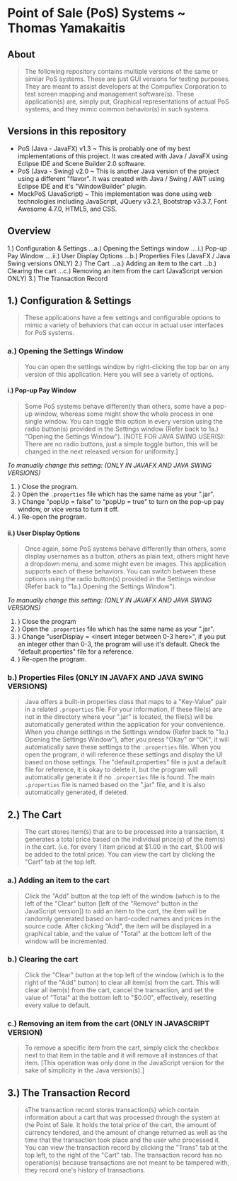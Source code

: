 Point of Sale (PoS) Systems ~ Thomas Yamakaitis
=====
About
-----
> The following repository contains multiple versions of the same or similar PoS systems. These are just GUI versions for testing purposes. They are meant to assist developers at the Compuflex Corporation to test screen mapping and management software(s). These application(s) are, simply put, Graphical representations of actual PoS systems, and they mimic common behavior(s) in such systems.

Versions in this repository
-----
 - PoS (Java - JavaFX) v1.3 ~ This is probably one of my best implementations of this project. It was created with Java / JavaFX using Eclipse IDE and Scene Builder 2.0 software.
 - PoS (Java - Swing) v2.0 ~ This is another Java version of the project using a different "flavor". It was created with Java / Swing / AWT using Eclipse IDE and it's "WindowBuilder" plugin.
 - MockPoS (JavaScript) ~ This implementation was done using web technologies including JavaScript, JQuery v3.2.1, Bootstrap v3.3.7, Font Awesome 4.7.0, HTML5, and CSS.

Overview
-----
1.) Configuration & Settings
...a.) Opening the Settings window
....i.) Pop-up Pay Window
....ii.) User Display Options
...b.) Properties Files (JavaFX / Java Swing versions ONLY)
2.) The Cart
...a.) Adding an item to the cart
...b.) Clearing the cart
...c.) Removing an item from the cart (JavaScript version ONLY)
3.) The Transaction Record

## 1.) Configuration & Settings
> These applications have a few settings and configurable options to mimic a variety of behaviors that can occur in actual user interfaces for PoS systems.

### a.) Opening the Settings Window
> You can open the settings window by right-clicking the top bar on any version of this application. Here you will see a variety of options.

#### i.) Pop-up Pay Window
> Some PoS systems behave differently than others, some have a pop-up window, whereas some might show the whole process in one single window. You can toggle this option in every version using the radio button(s) provided in the Settings window (Refer back to 1a.) "Opening the Settings Window"). [NOTE FOR JAVA SWING USER(S): There are no radio buttons, just a simple toggle button, this will be changed in the next released version for uniformity.]

*To manually change this setting: (ONLY IN JAVAFX AND JAVA SWING VERSIONS)*
 1. ) Close the program.
 2. ) Open the `.properties` file which has the same name as your ".jar".
 3. ) Change "popUp = false" to "popUp = true" to turn on the pop-up pay window, or vice versa to turn it off.
 4. ) Re-open the program.

#### ii.) User Display Options
> Once again, some PoS systems behave differently than others, some display usernames as a button, others as plain text, others might have a dropdown menu, and some might even be images. This application supports each of these behaviors. You can switch between these options using the radio button(s) provided in the Settings window (Refer back to "1a.) Opening the Settings Window").

*To manually change this setting: (ONLY IN JAVAFX AND JAVA SWING VERSIONS)*
  1. ) Close the program
  2. ) Open the `.properties` file which has the same name as your ".jar".
  3. ) Change "userDisplay = <insert integer between 0-3 here>", if you put an integer other than 0-3, the program will use it's default. Check the "default.properties" file for a reference.
  4. ) Re-open the program.

### b.) Properties Files (ONLY IN JAVAFX AND JAVA SWING VERSIONS)
> Java offers a built-in properties class that maps to a "Key-Value" pair in a related `.properties` file. For your information, if these file(s) are not in the directory where your ".jar" is located, the file(s) will be automatically generated within the application for your convenience. When you change settings in the Settings window (Refer back to "1a.) Opening the Settings Window"), after you press "Okay" or "OK", it will automatically save these settings to the `.properties` file. When you open the program, it will reference these settings and display the UI based on those settings. The "default.properties" file is just a default file for reference, it is okay to delete it, but the program will automatically generate it if no `.properties` file is found. The main `.properties` file is named based on the ".jar" file, and it is also automatically generated, if deleted.

## 2.) The Cart
> The cart stores item(s) that are to be processed into a transaction, it generates a total price based on the individual price(s) of the item(s) in the cart. (i.e. for every 1 item priced at $1.00 in the cart, $1.00 will be added to the total price). You can view the cart by clicking the "Cart" tab at the top left.

### a.) Adding an item to the cart
> Click the "Add" button at the top left of the window (which is to the left of the "Clear" button [left of the "Remove" button in the JavaScript version]) to add an item to the cart, the item will be randomly generated based on hard-coded names and prices in the source code. After clicking "Add", the item will be displayed in a graphical table, and the value of "Total" at the bottom left of the window will be incremented.

### b.) Clearing the cart
> Click the "Clear" button at the top left of the window (which is to the right of the "Add" button) to clear all item(s) from the cart. This will clear all item(s) from the cart, cancel the transaction, and set the value of "Total" at the bottom left to "$0.00", effectively, resetting every value to default.

### c.) Removing an item from the cart (ONLY IN JAVASCRIPT VERSION)
> To remove a specific item from the cart, simply click the checkbox next to that item in the table and it will remove all instances of that item. [This operation was only done in the JavaScript version for the sake of simplicity in the Java version(s).]

## 3.) The Transaction Record
> sThe transaction record stores transaction(s) which contain information about a cart that was processed through the system at the Point of Sale. It holds the total price of the cart, the amount of currency tendered, and the amount of change returned as well as the time that the transaction took place and the user who processed it. You can view the transaction record by clicking the "Trans" tab at the top left, to the right of the "Cart" tab. The transaction record has no operation(s) because transactions are not meant to be tampered with, they record one's history of transactions.
